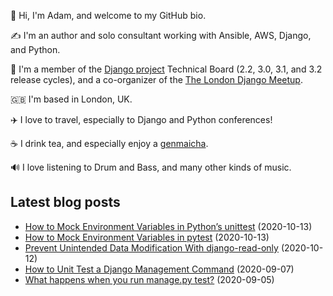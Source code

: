 <p>
  👋 Hi, I'm Adam, and welcome to my GitHub bio.
</p>
<p>
  ✍️ I'm an author and solo consultant working with Ansible, AWS, Django, and Python.
</p>
<p>
  🦄 I'm a member of the <a href="https://www.djangoproject.com/foundation/teams/">Django project</a> Technical Board (2.2, 3.0, 3.1, and 3.2 release cycles),
  and a co-organizer of the <a href="https://www.djangolondon.com/">The London Django Meetup</a>.
</p>
<p>
  🇬🇧 I'm based in London, UK.
</p>
<p>
  ✈️ I love to travel, especially to Django and Python conferences!
</p>
<p>
  ☕️ I drink tea, and especially enjoy a <a href="https://en.wikipedia.org/wiki/Genmaicha">genmaicha</a>.
</p>
<p>
  🔊 I love listening to Drum and Bass, and many other kinds of music.
</p>

## Latest blog posts

* [How to Mock Environment Variables in Python’s unittest](https://adamj.eu/tech/2020/10/13/how-to-mock-environment-variables-with-pythons-unittest/) (2020-10-13)
* [How to Mock Environment Variables in pytest](https://adamj.eu/tech/2020/10/13/how-to-mock-environment-variables-with-pytest/) (2020-10-13)
* [Prevent Unintended Data Modification With django-read-only](https://adamj.eu/tech/2020/10/12/prevent-unintended-data-modification-with-django-read-only/) (2020-10-12)
* [How to Unit Test a Django Management Command](https://adamj.eu/tech/2020/09/07/how-to-unit-test-a-django-management-command/) (2020-09-07)
* [What happens when you run manage.py test?](https://adamj.eu/tech/2020/09/05/what-happens-when-you-run-manage.py-test/) (2020-09-05)
